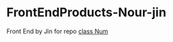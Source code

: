 # FrontEndProducts-Nour-jin

Front End by Jin for repo [class Num](https://github.com/FBW41-2/e03-express-api-Nour-jin)
